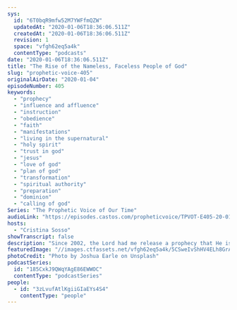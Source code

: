 ```yaml
---
sys:
  id: "6T0bqR9mfw52M7YWFfmQZW"
  updatedAt: "2020-01-06T18:36:06.511Z"
  createdAt: "2020-01-06T18:36:06.511Z"
  revision: 1
  space: "vfgh62eq5a4k"
  contentType: "podcasts"
date: "2020-01-06T18:36:06.511Z"
title: "The Rise of the Nameless, Faceless People of God"
slug: "prophetic-voice-405"
originalAirDate: "2020-01-04"
episodeNumber: 405
keywords:
  - "prophecy"
  - "influence and affluence"
  - "instruction"
  - "obedience"
  - "faith"
  - "manifestations"
  - "living in the supernatural"
  - "holy spirit"
  - "trust in god"
  - "jesus"
  - "love of god"
  - "plan of god"
  - "transformation"
  - "spiritual authority"
  - "preparation"
  - "dominion"
  - "calling of god"
Series: "The Prophetic Voice of Our Time"
audioLink: "https://episodes.castos.com/propheticvoice/TPVOT-E405-20-01-04-05-The-Rise-of-the-Nameless-Faceless-People-of-God.mp3"
hosts:
  - "Cristina Sosso"
showTranscript: false
description: "Since 2002, the Lord had me release a prophecy that He is calling forth the nameless faceless people that will come to the front lines and they will not fear man but they will fear God. And they will obey the leading of the Holy Spirit, and they will not follow religiosity or man-made rules; they cannot be controlled because they love God. And I am beginning to see...\n\n "
featuredImage: "//images.ctfassets.net/vfgh62eq5a4k/5CSweIvShHV4ELh8GrAMI9/edb5bebc425a9da14208c8ab92fa4b56/joshua-earle-lKkD6DY7FVw-unsplash5.jpg"
photoCredit: "Photo by Joshua Earle on Unsplash"
podcastSeries:
  id: "185CxkJ9QWqYAgE86EWWOC"
  contentType: "podcastSeries"
people:
  - id: "3zLvufAtlKgiiGIaEYs4S4"
    contentType: "people"
---
```

